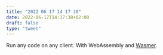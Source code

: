 ```yaml
---
title: "2022 06 17 14 17 38"
date: 2022-06-17T14:17:38+02:00
draft: false
type: "tweet"
---
```


Run any code on any client. With WebAssembly and [Wasmer](https://wasmer.io/).
